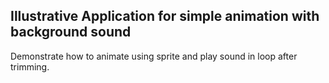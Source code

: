 ## Illustrative Application for simple animation with background sound


Demonstrate how to animate using sprite and play sound in loop after trimming.
